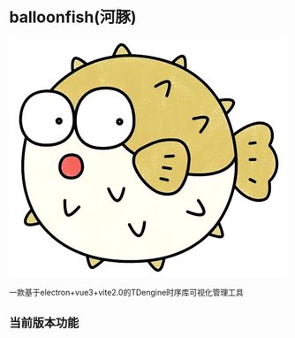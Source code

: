 # balloonfish(河豚)

![RUNOOB 图标](docimg\icon.png)

一款基于electron+vue3+vite2.0的TDengine时序库可视化管理工具

## 当前版本功能
